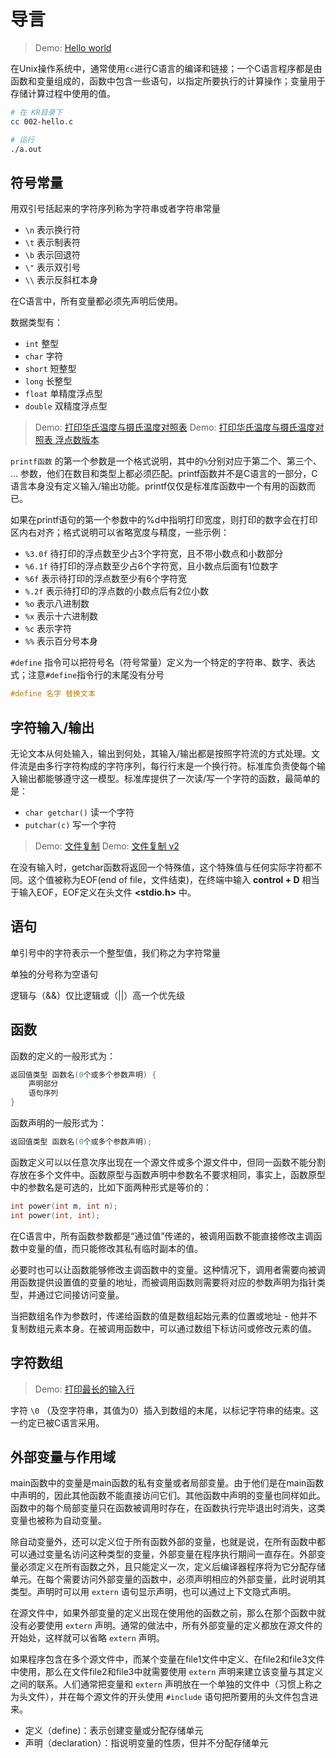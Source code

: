 # 导言

> Demo: [Hello world](./002-hello.c)

在Unix操作系统中，通常使用`cc`进行C语言的编译和链接；一个C语言程序都是由函数和变量组成的，函数中包含一些语句，以指定所要执行的计算操作；变量用于存储计算过程中使用的值。

```bash
# 在 KR目录下
cc 002-hello.c

# 运行
./a.out
```

## 符号常量

用双引号括起来的字符序列称为字符串或者字符串常量

* `\n` 表示换行符
* `\t` 表示制表符
* `\b` 表示回退符
* `\"` 表示双引号
* `\\` 表示反斜杠本身

在C语言中，所有变量都必须先声明后使用。

数据类型有：

* `int` 整型
* `char` 字符
* `short` 短整型
* `long` 长整型
* `float` 单精度浮点型
* `double` 双精度浮点型

>Demo: [打印华氏温度与摄氏温度对照表](./004-fahr-celsius.c)
>Demo: [打印华氏温度与摄氏温度对照表 浮点数版本](./006-fahr-celsius.c)

`printf函数` 的第一个参数是一个格式说明，其中的`%`分别对应于第二个、第三个、 ... 参数，他们在数目和类型上都必须匹配。printf函数并不是C语言的一部分，C语言本身没有定义输入/输出功能。printf仅仅是标准库函数中一个有用的函数而已。

如果在printf语句的第一个参数中的%d中指明打印宽度，则打印的数字会在打印区内右对齐；格式说明可以省略宽度与精度，一些示例：

* `%3.0f` 待打印的浮点数至少占3个字符宽，且不带小数点和小数部分
* `%6.1f` 待打印的浮点数至少占6个字符宽，且小数点后面有1位数字
* `%6f` 表示待打印的浮点数至少有6个字符宽
* `%.2f` 表示待打印的浮点数的小数点后有2位小数
* `%o` 表示八进制数
* `%x` 表示十六进制数
* `%c` 表示字符
* `%%` 表示百分号本身

`#define` 指令可以把符号名（符号常量）定义为一个特定的字符串、数字、表达式；注意`#define`指令行的末尾没有分号

```c
#define 名字 替换文本
```

## 字符输入/输出

无论文本从何处输入，输出到何处，其输入/输出都是按照字符流的方式处理。文件流是由多行字符构成的字符序列，每行行末是一个换行符。标准库负责使每个输入输出都能够遵守这一模型。标准库提供了一次读/写一个字符的函数，最简单的是：

* `char getchar()` 读一个字符
* `putchar(c)` 写一个字符

> Demo: [文件复制](./010-copyFile.c)
> Demo: [文件复制 v2](./011-copyFile.c)

在没有输入时，getchar函数将返回一个特殊值，这个特殊值与任何实际字符都不同。这个值被称为EOF(end of file，文件结束)，在终端中输入 **control + D** 相当于输入EOF，EOF定义在头文件 **<stdio.h>** 中。

## 语句

单引号中的字符表示一个整型值，我们称之为字符常量

单独的分号称为空语句

逻辑与（&&）仅比逻辑或（||）高一个优先级

## 函数

函数的定义的一般形式为：

```c
返回值类型 函数名(0个或多个参数声明) {
    声明部分
    语句序列
}
```

函数声明的一般形式为：

```c
返回值类型 函数名(0个或多个参数声明);
```

函数定义可以以任意次序出现在一个源文件或多个源文件中，但同一函数不能分割存放在多个文件中。函数原型与函数声明中参数名不要求相同，事实上，函数原型中的参数名是可选的，比如下面两种形式是等价的：

```c
int power(int m, int n);
int power(int, int);
```

在C语言中，所有函数参数都是“通过值”传递的，被调用函数不能直接修改主调函数中变量的值，而只能修改其私有临时副本的值。

必要时也可以让函数能够修改主调函数中的变量。这种情况下，调用者需要向被调用函数提供设置值的变量的地址，而被调用函数则需要将对应的参数声明为指针类型，并通过它间接访问变量。

当把数组名作为参数时，传递给函数的值是数组起始元素的位置或地址 - 他并不复制数组元素本身。在被调用函数中，可以通过数组下标访问或修改元素的值。

## 字符数组

> Demo: [打印最长的输入行](./021-printLongestLine.c)

字符 `\0` （及空字符串，其值为0）插入到数组的末尾，以标记字符串的结束。这一约定已被C语言采用。

## 外部变量与作用域

main函数中的变量是main函数的私有变量或者局部变量。由于他们是在main函数中声明的，因此其他函数不能直接访问它们。其他函数中声明的变量也同样如此。函数中的每个局部变量只在函数被调用时存在，在函数执行完毕退出时消失，这类变量也被称为自动变量。

除自动变量外，还可以定义位于所有函数外部的变量，也就是说，在所有函数中都可以通过变量名访问这种类型的变量，外部变量在程序执行期间一直存在。外部变量必须定义在所有函数之外，且只能定义一次，定义后编译器程序将为它分配存储单元。在每个需要访问外部变量的函数中，必须声明相应的外部变量，此时说明其类型。声明时可以用 `extern` 语句显示声明，也可以通过上下文隐式声明。

在源文件中，如果外部变量的定义出现在使用他的函数之前，那么在那个函数中就没有必要使用 `extern` 声明。通常的做法中，所有外部变量的定义都放在源文件的开始处，这样就可以省略 `extern` 声明。

如果程序包含在多个源文件中，而某个变量在file1文件中定义、在file2和file3文件中使用，那么在文件file2和file3中就需要使用 `extern` 声明来建立该变量与其定义之间的联系。人们通常把变量和 `extern` 声明放在一个单独的文件中（习惯上称之为头文件），并在每个源文件的开头使用 `#include` 语句把所要用的头文件包含进来。

* 定义（define)：表示创建变量或分配存储单元
* 声明（declaration）：指说明变量的性质，但并不分配存储单元
